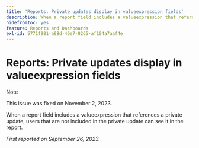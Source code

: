 ```yaml
---
title: 'Reports: Private updates display in valueexpression fields'
description: When a report field includes a valueexpression that references a private update, users that are not included in the private update can see it in the report.
hidefromtoc: yes
feature: Reports and Dashboards
exl-id: 5771f981-a98d-46e7-8265-af104a7aaf4e
---
```

# Reports: Private updates display in valueexpression fields

>[!NOTE]
>
>This issue was fixed on November 2, 2023.

When a report field includes a valueexpression that references a private update, users that are not included in the private update can see it in the report.

_First reported on September 26, 2023._

